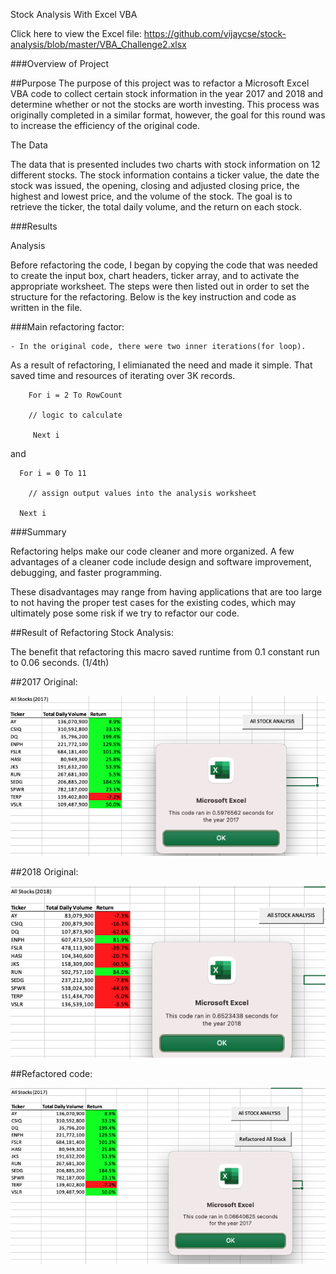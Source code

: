 Stock Analysis With Excel VBA

Click here to view the Excel file: https://github.com/vijaycse/stock-analysis/blob/master/VBA_Challenge2.xlsx

###Overview of Project

##Purpose
The purpose of this project was to refactor a Microsoft Excel VBA code to collect certain stock information in the year 2017 and 2018 and determine whether or not the stocks are worth investing. This process was originally completed in a similar format, however, the goal for this round was to increase the efficiency of the original code.

The Data

The data that is presented includes two charts with stock information on 12 different stocks. The stock information contains a ticker value, the date the stock was issued, the opening, closing and adjusted closing price, the highest and lowest price, and the volume of the stock. The goal is to retrieve the ticker, the total daily volume, and the return on each stock.

###Results

Analysis

Before refactoring the code, I began by copying the code that was needed to create the input box, chart headers, ticker array, and to activate the appropriate worksheet. The steps were then listed out in order to set the structure for the refactoring. Below is the key instruction and code as written in the file.


###Main refactoring factor:

    - In the original code, there were two inner iterations(for loop).
As a result of refactoring, I elimianated the need and made it simple.
That saved time and resources of iterating over 3K records.

 
    
        For i = 2 To RowCount
        
        // logic to calculate
        
         Next i
  
   
   and
    
      For i = 0 To 11
      
        // assign output values into the analysis worksheet
        
      Next i
      

 
###Summary

Refactoring helps make our code cleaner and more organized. A few advantages of a cleaner code include design and software improvement, debugging, and faster programming.  

These disadvantages may range from having applications that are too large to not having the proper test cases for the existing codes, which may ultimately pose some risk if we try to refactor our code.

##Result of Refactoring Stock Analysis:

 The benefit that refactoring this macro saved runtime from 0.1 constant run to  0.06 seconds. (1/4th)

  ##2017 Original:
 
 ![2017 Original](https://github.com/vijaycse/stock-analysis/blob/master/resources/2017_original_run.png)
 
  ##2018 Original:
   
 ![2018 original](https://github.com/vijaycse/stock-analysis/blob/master/resources/2018_original_run.png)
 
  ##Refactored code:
 
 ![Refactored Code](https://github.com/vijaycse/stock-analysis/blob/master/resources/refactored_run.png)
 
 
